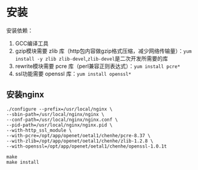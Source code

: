 # 安装

安装依赖：
1. GCC编译工具
2. gzip模块需要 zlib 库（http包内容做gzip格式压缩，减少网络传输量）：`yum install -y zlib zlib-devel`,`zlib-devel`是二次开发所需要的库
3. rewrite模块需要 pcre 库（perl兼容正则表达式）：`yum install pcre*`
4. ssl功能需要 openssl 库：`yum install openssl*`

安装nginx
----------
```
./configure --prefix=/usr/local/nginx \
--sbin-path=/usr/local/nginx/nginx \
--conf-path=/usr/local/nginx/nginx.conf \
--pid-path=/usr/local/nginx/nginx.pid \
--with-http_ssl_module \
--with-pcre=/opt/app/openet/oetal1/chenhe/pcre-8.37 \
--with-zlib=/opt/app/openet/oetal1/chenhe/zlib-1.2.8 \
--with-openssl=/opt/app/openet/oetal1/chenhe/openssl-1.0.1t

make
make install
```
